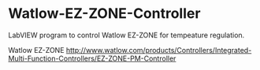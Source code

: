 # Watlow-EZ-ZONE-Controller
LabVIEW program to control Watlow EZ-ZONE for tempeature regulation.

Watlow EZ-ZONE http://www.watlow.com/products/Controllers/Integrated-Multi-Function-Controllers/EZ-ZONE-PM-Controller
